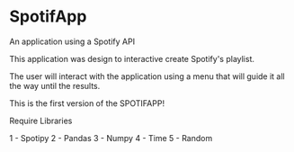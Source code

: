 # SpotifApp

An application using a Spotify API


This application was design to interactive create Spotify's playlist.

The user will interact with the application using a menu that will guide it all the way until the results.

This is the first version of the SPOTIFAPP!

Require Libraries

1 - Spotipy
2 - Pandas
3 - Numpy
4 - Time
5 - Random

